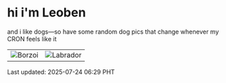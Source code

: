 # hi i'm Leoben

and i like dogs—so have some random dog pics that change whenever my CRON feels like it

|  |  |
|--------|----------|
| ![Borzoi](https://random-dog-vercel.vercel.app/api/random-borzoi?v=1753309795) | ![Labrador](https://random-dog-vercel.vercel.app/api/random-labrador?v=1753309795) |

Last updated: 2025-07-24 06:29 PHT
